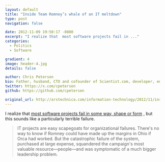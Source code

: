 ```yaml
---
layout: default
title: "Inside Team Romney’s whale of an IT meltdown"
type: post
navigation: false

date: 2012-11-09 19:50:17 -0800
excerpt: "I realize that  most software projects fail in ..."
categories:
  - Politics
  - Software

gradient: 4
image: header-4.jpg
details: false

author: Chris Petersen
bio: Father, husband, CTO and cofounder of Scientist.com, developer, entrepreneur and technologist.
twitter: https://x.com/cpetersen
github: https://github.com/cpetersen

original_url: http://arstechnica.com/information-technology/2012/11/inside-team-romneys-whale-of-an-it-meltdown/
---
```



I realize that  [most software projects fail in some way, shape or form](http://www.galorath.com/wp/software-project-failure-costs-billions-better-estimation-planning-can-help.php) , but this sounds like a particularly terrible failure.

 > IT projects are easy scapegoats for organizational failures. There's no way to know if Romney could have made up the margins in Ohio if Orca had worked. But the catastrophic failure of the system, purchased at large expense, squandered the campaign's most valuable resource—people—and was symptomatic of a much bigger leadership problem.

